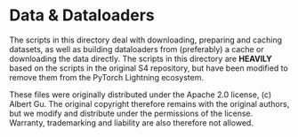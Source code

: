 # Data & Dataloaders
The scripts in this directory deal with downloading, preparing and caching datasets, as well as building dataloaders from (preferably) a cache
or downloading the data directly.  The scripts in this directory are **HEAVILY** based on the scripts in the original S4 repository, 
but have been modified to remove them from the PyTorch Lightning ecosystem.

These files were originally distributed under the Apache 2.0 license, (c) Albert Gu.  The original copyright therefore remains with the original
authors, but we modify and distribute under the permissions of the license.  Warranty, trademarking and liability are also therefore not allowed.

